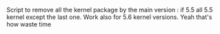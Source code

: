 Script to remove all the kernel package by the main version : if 5.5 all 5.5 kernel except the last one.
Work also for 5.6 kernel versions.
Yeah that's how waste time
